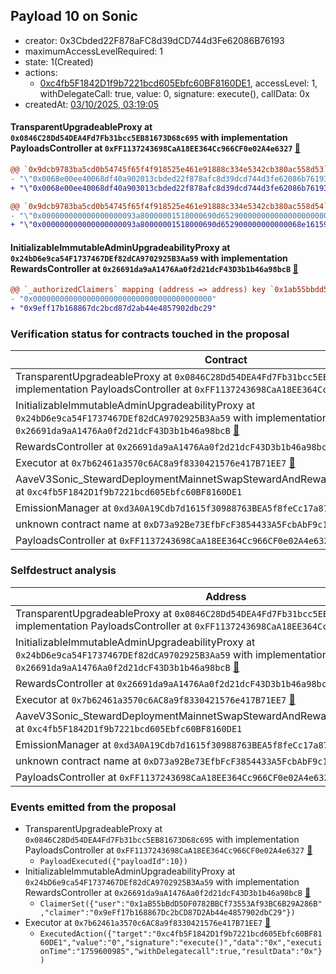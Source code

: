 ## Payload 10 on Sonic

- creator: 0x3Cbded22F878aFC8d39dCD744d3Fe62086B76193
- maximumAccessLevelRequired: 1
- state: 1(Created)
- actions:
  - [0xc4fb5F1842D1f9b7221bcd605Ebfc60BF8160DE1](https://sonicscan.org/address/0xc4fb5F1842D1f9b7221bcd605Ebfc60BF8160DE1), accessLevel: 1, withDelegateCall: true, value: 0, signature: execute(), callData: 0x
- createdAt: [03/10/2025, 03:19:05](https://sonicscan.org/tx/0x2fd0f364abe2a31b0ab2310bc7185b1eb831fc802317b8e51ea7ac0ec4b59daf)

#### TransparentUpgradeableProxy at `0x0846C28Dd54DEA4Fd7Fb31bcc5EB81673D68c695` with implementation PayloadsController at `0xFF1137243698CaA18EE364Cc966CF0e02A4e6327` [:ghost:](https://github.com/bgd-labs/aave-address-book  "GovernanceV3Sonic.PAYLOADS_CONTROLLER")

```diff
@@ `0x9dcb9783ba5cd0b54745f65f4f918525e461e91888c334e5342cb380ac558d53` raw  @@
- "\"0x0068e00ee40068df40a902013cbded22f878afc8d39dcd744d3fe62086b76193\""
+ "\"0x0068e00ee40068df40a903013cbded22f878afc8d39dcd744d3fe62086b76193\""

@@ `0x9dcb9783ba5cd0b54745f65f4f918525e461e91888c334e5342cb380ac558d54` raw  @@
- "\"0x000000000000000000093a80000001518000690d652900000000000000000000\""
+ "\"0x000000000000000000093a80000001518000690d652900000000000068e16159\""

```
#### InitializableImmutableAdminUpgradeabilityProxy at `0x24bD6e9ca54F1737467DEf82dCA9702925B3Aa59` with implementation RewardsController at `0x26691da9aA1476Aa0f2d21dcF43D3b1b46a98bcB` [:ghost:](https://github.com/bgd-labs/aave-address-book  "AaveV3Sonic.DEFAULT_INCENTIVES_CONTROLLER")

```diff
@@ `_authorizedClaimers` mapping (address => address) key `0x1ab55bbdd5df0782bbcf73553af93bc6b29a286b` @@
- "0x0000000000000000000000000000000000000000"
+ "0x9eff17b168867dc2bcd87d2ab44e4857902dbc29"

```
### Verification status for contracts touched in the proposal

| Contract | Status |
|---------|------------|
| TransparentUpgradeableProxy at `0x0846C28Dd54DEA4Fd7Fb31bcc5EB81673D68c695` with implementation PayloadsController at `0xFF1137243698CaA18EE364Cc966CF0e02A4e6327` [:ghost:](https://github.com/bgd-labs/aave-address-book  "GovernanceV3Sonic.PAYLOADS_CONTROLLER") | Contract |
| InitializableImmutableAdminUpgradeabilityProxy at `0x24bD6e9ca54F1737467DEf82dCA9702925B3Aa59` with implementation RewardsController at `0x26691da9aA1476Aa0f2d21dcF43D3b1b46a98bcB` [:ghost:](https://github.com/bgd-labs/aave-address-book  "AaveV3Sonic.DEFAULT_INCENTIVES_CONTROLLER") | Contract |
| RewardsController at `0x26691da9aA1476Aa0f2d21dcF43D3b1b46a98bcB` | Contract |
| Executor at `0x7b62461a3570c6AC8a9f8330421576e417B71EE7` [:ghost:](https://github.com/bgd-labs/aave-address-book  "AaveV3Sonic.ACL_ADMIN") | Contract |
| AaveV3Sonic_StewardDeploymentMainnetSwapStewardAndRewardsSteward_20250821 at `0xc4fb5F1842D1f9b7221bcd605Ebfc60BF8160DE1` | Contract |
| EmissionManager at `0xd3A0A19Cdb7d1615f30988763BEA5f8feCc17a87` [:ghost:](https://github.com/bgd-labs/aave-address-book  "AaveV3Sonic.EMISSION_MANAGER") | Contract |
| unknown contract name at `0xD73a92Be73EfbFcF3854433A5FcbAbF9c1316073` | EOA |
| PayloadsController at `0xFF1137243698CaA18EE364Cc966CF0e02A4e6327` | Contract |

### Selfdestruct analysis

| Address | Result |
|---------|------------|
| TransparentUpgradeableProxy at `0x0846C28Dd54DEA4Fd7Fb31bcc5EB81673D68c695` with implementation PayloadsController at `0xFF1137243698CaA18EE364Cc966CF0e02A4e6327` [:ghost:](https://github.com/bgd-labs/aave-address-book  "GovernanceV3Sonic.PAYLOADS_CONTROLLER") | DelegateCall |
| InitializableImmutableAdminUpgradeabilityProxy at `0x24bD6e9ca54F1737467DEf82dCA9702925B3Aa59` with implementation RewardsController at `0x26691da9aA1476Aa0f2d21dcF43D3b1b46a98bcB` [:ghost:](https://github.com/bgd-labs/aave-address-book  "AaveV3Sonic.DEFAULT_INCENTIVES_CONTROLLER") | DelegateCall |
| RewardsController at `0x26691da9aA1476Aa0f2d21dcF43D3b1b46a98bcB` | Safe |
| Executor at `0x7b62461a3570c6AC8a9f8330421576e417B71EE7` [:ghost:](https://github.com/bgd-labs/aave-address-book  "AaveV3Sonic.ACL_ADMIN") | DelegateCall |
| AaveV3Sonic_StewardDeploymentMainnetSwapStewardAndRewardsSteward_20250821 at `0xc4fb5F1842D1f9b7221bcd605Ebfc60BF8160DE1` | Safe |
| EmissionManager at `0xd3A0A19Cdb7d1615f30988763BEA5f8feCc17a87` [:ghost:](https://github.com/bgd-labs/aave-address-book  "AaveV3Sonic.EMISSION_MANAGER") | Safe |
| unknown contract name at `0xD73a92Be73EfbFcF3854433A5FcbAbF9c1316073` | EOA |
| PayloadsController at `0xFF1137243698CaA18EE364Cc966CF0e02A4e6327` | Safe |

### Events emitted from the proposal

- TransparentUpgradeableProxy at `0x0846C28Dd54DEA4Fd7Fb31bcc5EB81673D68c695` with implementation PayloadsController at `0xFF1137243698CaA18EE364Cc966CF0e02A4e6327` [:ghost:](https://github.com/bgd-labs/aave-address-book  "GovernanceV3Sonic.PAYLOADS_CONTROLLER")
  - `PayloadExecuted({"payloadId":10})`
- InitializableImmutableAdminUpgradeabilityProxy at `0x24bD6e9ca54F1737467DEf82dCA9702925B3Aa59` with implementation RewardsController at `0x26691da9aA1476Aa0f2d21dcF43D3b1b46a98bcB` [:ghost:](https://github.com/bgd-labs/aave-address-book  "AaveV3Sonic.DEFAULT_INCENTIVES_CONTROLLER")
  - `ClaimerSet({"user":"0x1aB55bBdD5DF0782BBCf73553Af93BC6B29A286B","claimer":"0x9eFf17b168867Dc2bCD87D2Ab44e4857902dbC29"})`
- Executor at `0x7b62461a3570c6AC8a9f8330421576e417B71EE7` [:ghost:](https://github.com/bgd-labs/aave-address-book  "AaveV3Sonic.ACL_ADMIN")
  - `ExecutedAction({"target":"0xc4fb5F1842D1f9b7221bcd605Ebfc60BF8160DE1","value":"0","signature":"execute()","data":"0x","executionTime":"1759600985","withDelegatecall":true,"resultData":"0x"})`
